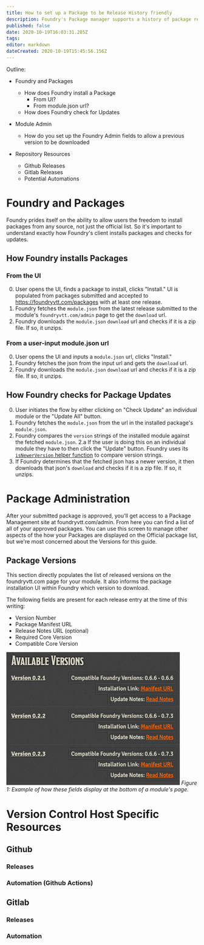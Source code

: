 ```yaml
---
title: How to set up a Package to be Release History friendly
description: Foundry's Package manager supports a history of package releases, this guide intends to lay out some ways to accommodate that.
published: false
date: 2020-10-19T16:03:31.285Z
tags: 
editor: markdown
dateCreated: 2020-10-19T15:45:56.156Z
---
```


Outline:
- Foundry and Packages
  - How does Foundry install a Package
  	- From UI?
    - From module.json url?
  - How does Foundry check for Updates

- Module Admin
	- How do you set up the Foundry Admin fields to allow a previous version to be downloaded

- Repository Resources
	- Github Releases
	- Gitlab Releases
	- Potential Automations

# Foundry and Packages

Foundry prides itself on the ability to allow users the freedom to install packages from any source, not just the official list. So it's important to understand exactly how Foundry's client installs packages and checks for updates.

## How Foundry installs Packages

### From the UI

0. User opens the UI, finds a package to install, clicks "Install."
	UI is populated from packages submitted and accepted to https://foundryvtt.com/packages with at least one release.
3. Foundry fetches the `module.json` from the latest release submitted to the module's `foundryvtt.com/admin` page to get the `download` url.
4. Foundry downloads the `module.json` `download` url and checks if it is a zip file. If so, it unzips.

### From a user-input module.json url

0. User opens the UI and inputs a `module.json` url, clicks "Install."
2. Foundry fetches the json from the input url and gets the `download` url.
3. Foundry downloads the `module.json` `download` url and checks if it is a zip file. If so, it unzips.

## How Foundry checks for Package Updates

0. User initiates the flow by either clicking on "Check Update" an individual module or the "Update All" button.
1. Foundry fetches the `module.json` from the url in the installed package's `module.json`.
2. Foundry compares the `version` strings of the installed module against the fetched `module.json`.
  2.a If the user is doing this on an individual module they have to then click the "Update" button.
	Foundry uses its [`isNewerVersion` helper function](https://foundryvtt.com/api/global.html#isNewerVersion) to compare version strings.
3. If Foundry determines that the fetched json has a newer version, it then downloads that json's `download` and checks if it is a zip file. If so, it unzips.

# Package Administration

After your submitted package is approved, you'll get access to a Package Management site at foundryvtt.com/admin. From here you can find a list of all of your approved packages. You can use this screen to manage other aspects of the how your Packages are displayed on the Official package list, but we're most concerned about the Versions for this guide.

## Package Versions
This section directly populates the list of released versions on the foundryvtt.com page for your module. It also informs the package installation UI within Foundry which version to download.

The following fields are present for each release entry at the time of this writing:
- Version Number
- Package Manifest URL
- Release Notes URL (optional)
- Required Core Version
- Compatible Core Version


![example-package-versions-display.png](/development/guides/releases-and-history/example-package-versions-display.png)
*Figure 1: Example of how these fields display at the bottom of a module's page.*

# Version Control Host Specific Resources

## Github

### Releases

### Automation (Github Actions)

## Gitlab

### Releases

### Automation
